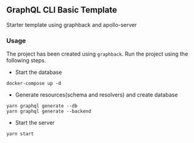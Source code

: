 ## GraphQL CLI Basic Template

Starter template using graphback and apollo-server

### Usage
The project has been created using `graphback`. Run the project using the following steps. 
- Start the database
```
docker-compose up -d
```
- Generate resources(schema and resolvers) and create database
```
yarn graphql generate --db
yarn graphql generate --backend
```
- Start the server
```
yarn start
```